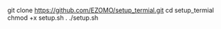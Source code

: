 git clone https://github.com/EZOMO/setup_termial.git
cd setup_termial
chmod +x setup.sh
. ./setup.sh
